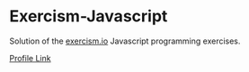 # Exercism-Javascript

Solution of the [exercism.io](https://exercism.io) Javascript programming exercises.

[Profile Link](https://exercism.io/profiles/Chinmay)
